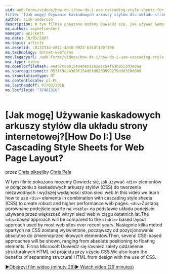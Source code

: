 ```yaml
---
uid: web-forms/videos/how-do-i/how-do-i-use-cascading-style-sheets-for-web-page-layout
title: '[Jak mogę] Używanie kaskadowych arkuszy stylów dla układu strony internetowej? | Microsoft Docs'
author: rick-anderson
description: W tym filmie pokazano możemy Dowiedz się, jak używać &amp;lt; div&amp;kolejno elementy w połączeniu z kaskadowych arkuszy stylów (CSS) do tworzenia niezawodnych i wyższej wydajności sieci web p...
ms.author: aspnetcontent
manager: wpickett
ms.date: 10/05/2007
ms.topic: article
ms.assetid: c812231d-e811-4048-9922-b34df1d0f300
ms.technology: dotnet-webforms
msc.legacyurl: /web-forms/videos/how-do-i/how-do-i-use-cascading-style-sheets-for-web-page-layout
msc.type: video
ms.openlocfilehash: ee4a7c8eb15a94de6a262e1c54f63b8553d3e0aa
ms.sourcegitcommit: 953ff9ea4369f154d6fd0239599279ddd3280009
ms.translationtype: MT
ms.contentlocale: pl-PL
ms.lasthandoff: 07/03/2018
ms.locfileid: "37401310"
---
```

<a name="how-do-i-use-cascading-style-sheets-for-web-page-layout"></a><span data-ttu-id="d9c03-104">[Jak mogę] Używanie kaskadowych arkuszy stylów dla układu strony internetowej?</span><span class="sxs-lookup"><span data-stu-id="d9c03-104">[How Do I:] Use Cascading Style Sheets for Web Page Layout?</span></span>
====================
<span data-ttu-id="d9c03-105">przez [Chris pikseli](https://twitter.com/chrispels)</span><span class="sxs-lookup"><span data-stu-id="d9c03-105">by [Chris Pels](https://twitter.com/chrispels)</span></span>

<span data-ttu-id="d9c03-106">W tym filmie pokazano możemy Dowiedz się, jak używać `<div>` elementów w połączeniu z kaskadowych arkuszy stylów (CSS) do tworzenia niezawodnych i wyższej wydajności stron sieci web.</span><span class="sxs-lookup"><span data-stu-id="d9c03-106">In this video we learn how to use `<div>` elements in combination with cascading style sheets (CSS) to create robust and higher performance web pages.</span></span> <span data-ttu-id="d9c03-107">`<div>`Zostaną porównane podejście oparte na `<table>` na podstawie układu podejście używane przez większość witryn sieci web w ciągu ostatnich lat.</span><span class="sxs-lookup"><span data-stu-id="d9c03-107">The `<div>`based approach will be compared to the `<table>` based layout approach used by most web sites over recent years.</span></span> <span data-ttu-id="d9c03-108">Następnie kilka metod opartych na CSS zostaną wyświetlone, począwszy od pozycjonowanie absolutne do zmiennoprzecinkowych elementów.</span><span class="sxs-lookup"><span data-stu-id="d9c03-108">Then, several CSS-based approaches will be shown, ranging from absolute positioning to floating elements.</span></span> <span data-ttu-id="d9c03-109">Firma Microsoft Dowiedz się również zalety oddzielenie strukturalnych HTML od projektu przy użyciu CSS.</span><span class="sxs-lookup"><span data-stu-id="d9c03-109">We also learn the benefits of separating structural HTML from design with the use of CSS.</span></span>

[<span data-ttu-id="d9c03-110">&#9654;Obejrzyj film wideo (minuty 29)</span><span class="sxs-lookup"><span data-stu-id="d9c03-110">&#9654; Watch video (29 minutes)</span></span>](https://channel9.msdn.com/Blogs/ASP-NET-Site-Videos/how-do-i-use-cascading-style-sheets-for-web-page-layout)
